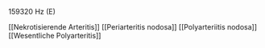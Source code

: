 159320 Hz (E)

[[Nekrotisierende Arteritis]]
[[Periarteritis nodosa]]
[[Polyarteriitis nodosa]]
[[Wesentliche Polyarteritis]]